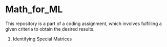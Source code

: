 # Math_for_ML

This repository is a part of a coding assignment, which involves fulfilling a given criteria to obtain the desired results.

1. Identifying Special Matrices
